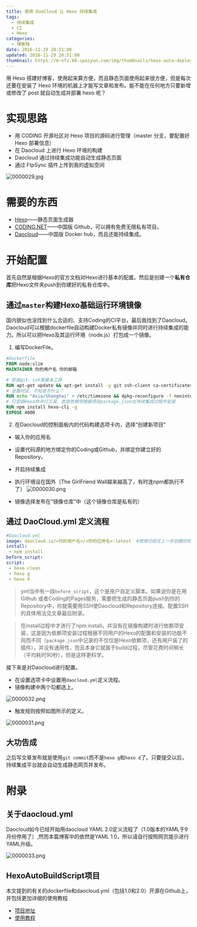 ```yaml
---
title: 使用 DaoCloud 让 Hexo 持续集成
tags:
  - 持续集成
  - CI
  - Hexo
categories:
  - 博客栈
date: 2016-11-29 20:51:00
updated: 2016-11-29 20:51:00
thumbnail: https://m-nfz.b0.upaiyun.com/img/thumbnails/hexo-auto-deploy-with-daocloud.png!blogth
---
```


用 Hexo 搭建好博客，使用起来算方便，而且静态页面使用起来很方便，但是每次还要在安装了 Hexo 环境的机器上才能写文章和发布。能不能在任何地方只要新增或修改了 post 就自动生成并部署 hexo 呢？

<!--more-->

# 实现思路

- 用 CODING 开源社区对 Hexo 项目的源码进行管理（master 分支，要配置好 Hexo 部署信息）
- 在 Daocloud 上进行 Hexo 环境的构建
- Daocloud 通过持续集成功能自动生成静态页面
- 通过 FtpSync 插件上传到我的虚拟空间

![0000029.jpg](https://img-nfz.b0.upaiyun.com/0000029.jpg)

# 需要的东西

- [Hexo](https://hexo.io)——静态页面生成器
- [CODING.NET](https://coding.io)——中国版 Github，可以拥有免费无限私有项目。
- [Daocloud](https://www.daocloud.io)——中国版 Docker hub，而且还能持续集成。

# 开始配置

首先自然是根据Hexo的官方文档对Hexo进行基本的配置。然后是创建一个**私有仓库**把Hexo文件夹push到你建好的私有仓库中。

## 通过`master`构建Hexo基础运行环境镜像
国内貌似也没找到什么合适的、支持Coding的CI平台，最后我找到了Daocloud。Daocloud可以根据dockerfile自动构建Docker私有镜像并同时进行持续集成的能力。所以可以把Hexo及其运行环境（node.js）打包成一个镜像。
1. 编写DockerFile。

```dockerfile
#Dockerfile
FROM node:slim
MAINTAINER 你的用户名 你的邮箱

# 安装git、ssh等基本工具
RUN apt-get update && apt-get install -y git ssh-client ca-certificates --no-install-recommends && rm -r /var/lib/apt/lists/*
# 设置时区，不知道为什么？
RUN echo "Asia/Shanghai" > /etc/timezone && dpkg-reconfigure -f noninteractive tzdata
# 只安装Hexo命令行工具，其他依赖项根据项目package.json在持续集成过程中安装
RUN npm install hexo-cli -g
EXPOSE 4000
```

2. 在Daocloud的控制面板内的代码构建选项卡内，选择“创建新项目”
 - 输入你的应用名
 - 设置代码源的地方绑定你的Coding或Github，并绑定你建立好的Repository。
 - 开启持续集成
 - 执行环境设在国外（The GirlFriend Wall越来越高了，有时连npm都执行不了）
 ![0000030.png](https://img-nfz.b0.upaiyun.com/0000030.png)

 - 镜像选择发布在“镜像仓库”中（这个镜像仓库是私有的）


## 通过 DaoCloud.yml 定义流程

```yaml
#Daocloud.yml
image: daocloud.io/<你的用户名>/<你的应用名>:latest  #使用已经在上一步创建好的Hexo基础环境镜像（并不包括博客项目源码）
install:
 - npm install
before_script:
script:
 - hexo clean
 - hexo g
 - hexo d
```

> yml当中有一段`before_script`，这个是用户自定义脚本。如果说你是在用Github
或者Coding的Pages服务，需要把生成的静态页面push到你的Repository中，你就需要用SSH使Daocloud和Repository连接。配置SSH的具体用法见文章最后附录。

> 在install过程中才进行了npm install，并没有在镜像构建时进行依赖项安装，这是因为依赖项安装过程根据不同用户的Hexo的配置和安装的功能不同而不同（`package.json`中记录的不仅仅是Hexo依赖项，还有用户装了的插件），并没有通用性，而且本身它就属于build过程，尽管花费时间稍长（平均耗时90秒），但是这样更科学。

接下来是对Daocloud进行配置。
- 在设置选项卡中设置用`daocloud.yml`定义流程。
- 镜像构建中两个勾都选上。

![0000032.png](https://img-nfz.b0.upaiyun.com/0000032.png)

- 触发规则按照如图所示的定义。

![0000031.png](https://img-nfz.b0.upaiyun.com/0000031.png)

## 大功告成
之后写文章发布就是使用`git commit`而不是`hexo g`和`hexo d`了。只要提交以后，持续集成平台就会自动生成静态网页并发布。



# 附录
## 关于daocloud.yml

Daocloud如今已经开始用daocloud YAML 2.0定义流程了（1.0版本的YAML于9月份停用了）,然而本篇博客中的依然是YAML 1.0，所以请自行按照网页提示进行YAML升级。

![0000033.png](https://img-nfz.b0.upaiyun.com/0000033.png)



## HexoAutoBuildScript项目

本文提到的有关的dockerfile和daocloud.yml（包括1.0和2.0）开源在Github上，并包括更加详细的使用教程
- [项目地址](https://github.com/neoFelhz/HexoAutoBuildScript)
- [使用教程](https://github.com/neoFelhz/HexoAutoBuildScript/wiki)
